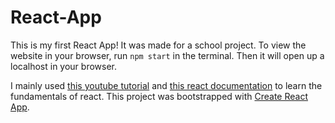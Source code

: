 # React-App

This is my first React App! It was made for a school project. To view the website in your browser, run `npm start` in the terminal. Then it will open up a localhost in your browser.

I mainly used [this youtube tutorial](https://www.youtube.com/watch?v=sBws8MSXN7A) and [this react documentation](https://reactjs.org/) to learn the fundamentals of react. This project was bootstrapped with [Create React App](https://github.com/facebook/create-react-app).
